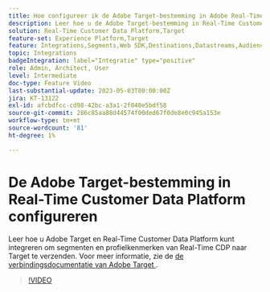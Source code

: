 ```yaml
---
title: Hoe configureer ik de Adobe Target-bestemming in Adobe Real-Time CDP?
description: Leer hoe u de Adobe Target-bestemming in Real-Time Customer Data Platform configureert om segmenten en profielkenmerken van Real-Time CDP naar Target te verzenden.
solution: Real-Time Customer Data Platform,Target
feature-set: Experience Platform,Target
feature: Integrations,Segments,Web SDK,Destinations,Datastreams,Audiences,Experience Targeting
topic: Integrations
badgeIntegration: label="Integratie" type="positive"
role: Admin, Architect, User
level: Intermediate
doc-type: Feature Video
last-substantial-update: 2023-05-03T00:00:00Z
jira: KT-13122
exl-id: afcbdfcc-cd98-42bc-a3a1-2f040e5bdf58
source-git-commit: 286c85aa88d44574f00ded67f0de8e0c945a153e
workflow-type: tm+mt
source-wordcount: '81'
ht-degree: 1%

---
```


# De Adobe Target-bestemming in Real-Time Customer Data Platform configureren

Leer hoe u Adobe Target en Real-Time Customer Data Platform kunt integreren om segmenten en profielkenmerken van Real-Time CDP naar Target te verzenden. Voor meer informatie, zie de [ de verbindingsdocumentatie van Adobe Target ](https://experienceleague.adobe.com/docs/experience-platform/destinations/catalog/personalization/adobe-target-connection.html?lang=nl-NL).

>[!VIDEO](https://video.tv.adobe.com/v/3418799/?learn=on&enablevpops)
